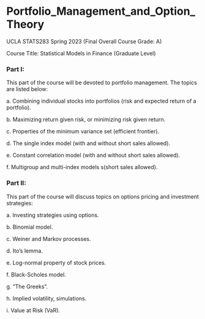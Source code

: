 # Portfolio_Management_and_Option_Theory
UCLA STATS283 Spring 2023 (Final Overall Course Grade: A)

Course Title: Statistical Models in Finance (Graduate Level)

### Part I:

This part of the course will be devoted to portfolio management. The topics are listed below:

a. Combining individual stocks into portfolios (risk and expected return of a portfolio).

b. Maximizing return given risk, or minimizing risk given return.

c. Properties of the minimum variance set (efficient frontier).

d. The single index model (with and without short sales allowed).

e. Constant correlation model (with and without short sales allowed).

f. Multigroup and multi-index models s(short sales allowed).


### Part II:

This part of the course will discuss topics on options pricing and investment strategies:

a. Investing strategies using options.

b. Binomial model.

c. Weiner and Markov processes.

d. Ito’s lemma.

e. Log-normal property of stock prices.

f. Black-Scholes model.

g. “The Greeks”.

h. Implied volatility, simulations.

i. Value at Risk (VaR).
